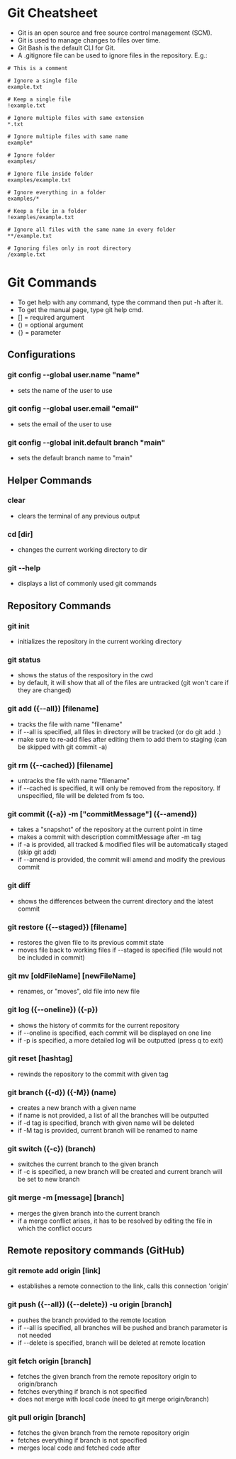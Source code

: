 # Git Cheatsheet

- Git is an open source and free source control management (SCM).
- Git is used to manage changes to files over time.
- Git Bash is the default CLI for Git. 
- A .gitignore file can be used to ignore files in the repository. E.g.:

```
# This is a comment

# Ignore a single file
example.txt

# Keep a single file
!example.txt

# Ignore multiple files with same extension
*.txt

# Ignore multiple files with same name
example*

# Ignore folder
examples/

# Ignore file inside folder
examples/example.txt

# Ignore everything in a folder
examples/*

# Keep a file in a folder
!examples/example.txt

# Ignore all files with the same name in every folder
**/example.txt

# Ignoring files only in root directory
/example.txt
```

# Git Commands

- To get help with any command, type the command then put -h after it.
- To get the manual page, type git help cmd.
- [] = required argument
- () = optional argument
- {} = parameter

## Configurations

### git config --global user.name "name"
- sets the name of the user to use

### git config --global user.email "email"
- sets the email of the user to use

### git config --global init.default branch "main"
- sets the default branch name to "main"

## Helper Commands

### clear
- clears the terminal of any previous output

### cd [dir]
- changes the current working directory to dir

### git --help
- displays a list of commonly used git commands

## Repository Commands

### git init
- initializes the repository in the current working directory

### git status
- shows the status of the respository in the cwd
- by default, it will show that all of the files are untracked (git won't care if they are changed)

### git add ({--all}) [filename] 
- tracks the file with name "filename"
- if --all is specified, all files in directory will be tracked (or do git add .)
- make sure to re-add files after editing them to add them to staging (can be skipped with git commit -a)

### git rm ({--cached}) [filename]
- untracks the file with name "filename"
- if --cached is specified, it will only be removed from the repository. If unspecified, file will be deleted from fs too.

### git commit ({-a}) -m ["commitMessage"] ({--amend})
- takes a "snapshot" of the repository at the current point in time
- makes a commit with description commitMessage after -m tag
- if -a is provided, all tracked & modified files will be automatically staged (skip git add)
- if --amend is provided, the commit will amend and modify the previous commit

### git diff
- shows the differences between the current directory and the latest commit

### git restore ({--staged}) [filename]
- restores the given file to its previous commit state
- moves file back to working files if --staged is specified (file would not be included in commit)

### git mv [oldFileName] [newFileName]
- renames, or "moves", old file into new file

### git log ({--oneline}) ({-p})
- shows the history of commits for the current repository
- if --oneline is specified, each commit will be displayed on one line
- if -p is specified, a more detailed log will be outputted (press q to exit)

### git reset [hashtag]
- rewinds the repository to the commit with given tag

### git branch ({-d}) ({-M}) (name)
- creates a new branch with a given name
- if name is not provided, a list of all the branches will be outputted
- if -d tag is specified, branch with given name will be deleted
- if -M tag is provided, current branch will be renamed to name

### git switch ({-c}) (branch)
- switches the current branch to the given branch
- if -c is specified, a new branch will be created and current branch will be set to new branch

### git merge -m [message] [branch]
- merges the given branch into the current branch 
- if a merge conflict arises, it has to be resolved by editing the file in which the conflict occurs

## Remote repository commands (GitHub)

### git remote add origin [link]
- establishes a remote connection to the link, calls this connection 'origin'

### git push ({--all}) ({--delete}) -u origin [branch]
- pushes the branch provided to the remote location
- if --all is specified, all branches will be pushed and branch parameter is not needed
- if --delete is specified, branch will be deleted at remote location

### git fetch origin [branch]
- fetches the given branch from the remote repository origin to origin/branch
- fetches everything if branch is not specified
- does not merge with local code (need to git merge origin/branch)

### git pull origin [branch]
- fetches the given branch from the remote repository origin
- fetches everything if branch is not specified
- merges local code and fetched code after